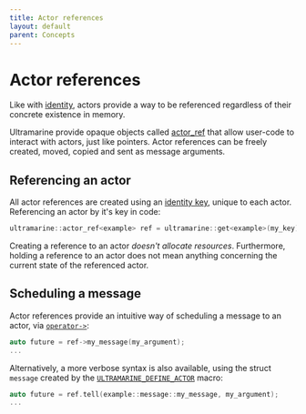 ```yaml
---
title: Actor references
layout: default
parent: Concepts
---
```


# Actor references

Like with [identity](actor_identity.md), actors provide a way to be referenced regardless of their concrete existence in
memory.

Ultramarine provide opaque objects called [actor_ref](../api/doc_ultramarine__actor_ref.md) that allow user-code to
interact with actors, just like pointers. Actor references can be freely created, moved, copied and sent as message
arguments.

## Referencing an actor

All actor references are created using an [identity key](actor_identity.md), unique to each actor. Referencing an actor by it's key in code:

```cpp
ultramarine::actor_ref<example> ref = ultramarine::get<example>(my_key);
```

Creating a reference to an actor *doesn't allocate resources*. Furthermore, holding a reference to an actor does not
mean anything concerning the current state of the referenced actor.

## Scheduling a message

Actor references provide an intuitive way of scheduling a message to an actor, via
[`operator->`](../api/doc_ultramarine__actor_ref.md):

```cpp
auto future = ref->my_message(my_argument);
...
```

Alternatively, a more verbose syntax is also available, using the struct `message` created by the [`ULTRAMARINE_DEFINE_ACTOR`](../api/doc_ultramarine__macro.md) macro:

```cpp
auto future = ref.tell(example::message::my_message, my_argument);
...
```